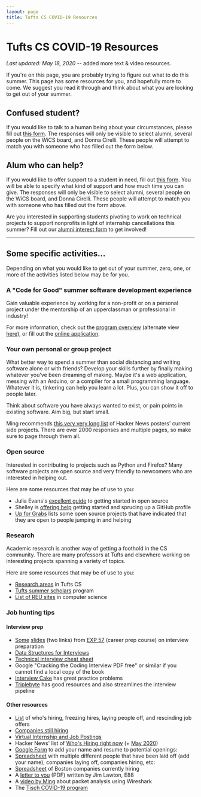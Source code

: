```yaml
---
layout: page
title: Tufts CS COVID-19 Resources
---
```


# Tufts CS COVID-19 Resources

*Last updated: May 18, 2020* -- added more text &amp; video resources.

If you're on this page, you are probably trying to figure out what to do this
summer. This page has some resources for you, and hopefully more to come. We
suggest you read it through and think about what you are looking to get out of
your summer.

Confused student?
-----------------

If you would like to talk to a human being about your circumstances, please
fill out [this form][confused-student]. The responses will only be visible to
select alumni, several people on the WiCS board, and Donna Cirelli.  These
people will attempt to match you with someone who has filled out the form
below.

[confused-student]: https://docs.google.com/forms/d/e/1FAIpQLSfPesmepX4nwUBzgUT_FcM5iddUjKnVge4DOrDcAOegcZuqmw/viewform?usp=sf_link

Alum who can help?
------------------

If you would like to offer support to a student in need, fill out [this
form][helpful-alum]. You will be able to specify what kind of support and how
much time you can give. The responses will only be visible to select alumni,
several people on the WiCS board, and Donna Cirelli. These people will attempt
to match you with someone who has filled out the form above.

[helpful-alum]: https://docs.google.com/forms/d/e/1FAIpQLScH92hWx-PxGHbZpVBGXbJScXTHMz44ja9SgwgL2UOS5k8NPA/viewform?usp=sf_link

Are you interested in supporting students pivoting to work on technical
projects to support nonprofits in light of internship cancellations this
summer?
Fill out our [alumni interest form](https://docs.google.com/forms/d/e/1FAIpQLSdc__kcijCPs6vhALjoZ5meRintGMaU5EzkXPg-tQ4itNDz7Q/viewform?usp=sf_link) to get involved!

------------------------------------------------------------------------

Some specific activities...
---------------------------

Depending on what you would like to get out of your summer, zero, one,
or more of the activities listed below may be for you.


### A "Code for Good" summer software development experience

Gain valuable experience by working for a non-profit or on a personal project
under the mentorship of an upperclassman or professional in industry!

For more information, check out the
[program overview](https://docs.google.com/document/d/19yCL66jVhLahWVx0XvJ6kwh2qIi-VPJwHmLDOXxmDHY/edit?usp=sharing)
(alternate view [here](codeforgood)), or fill out the
[online application](https://docs.google.com/forms/d/e/1FAIpQLSdty6--eR7FvFhW5p1AgyiMe3BAQ2c-Ldjw6CPOHMhWcn4TJA/viewform?usp=sf_link).

### Your own personal or group project

What better way to spend a summer than social distancing and writing software
alone or with friends? Develop your skills further by finally making whatever
you've been dreaming of making. Maybe it's a web application, messing with an
Arduino, or a compiler for a small programming language. Whatever it is,
tinkering can help you learn a lot. Plus, you can show it off to people later.

Think about software you have always wanted to exist, or pain points in
existing software. Aim big, but start small.


Ming recommends [this very very long list](https://news.ycombinator.com/item?id=23170881)
of Hacker News posters' current side projects. There are over 2000 responses
and multiple pages, so make sure to page through them all.


### Open source

Interested in contributing to projects such as Python and Firefox? Many
software projects are open source and very friendly to newcomers who are
interested in helping out.

Here are some resources that may be of use to you:

* Julia Evans's [excellent guide](https://jvns.ca/blog/2017/08/06/contributing-to-open-source/)
  to getting started in open source
* Shelley is [offering help](https://twitter.com/codebytere/status/1247953428359163905)
  getting started and sprucing up a GitHub profile
* [Up for Grabs](https://up-for-grabs.net/) lists some open source projects that
  have indicated that they are open to people jumping in and helping


### Research

Academic research is another way of getting a foothold in the CS community.
There are many professors at Tufts and elsewhere working on interesting
projects spanning a variety of topics.

Here are some resources that may be of use to you:

* [Research areas](https://engineering.tufts.edu/cs/research/areas) in Tufts CS
* [Tufts summer scholars](https://students.tufts.edu/academic-advice-and-support/scholar-development/what-we-assist/research-opportunities-and-funding/summer-scholars-program)
  program
* [List of REU sites](https://www.nsf.gov/crssprgm/reu/list_result.jsp?unitid=5049)
  in computer science


### Job hunting tips

#### Interview prep

* [Some](https://bernsteinbear.com/excollege/assets/day_10.pdf)
  [slides](https://bernsteinbear.com/excollege/assets/day_11.pdf)
  (two links) from [EXP 57](https://bernsteinbear.com/excollege/)
  (career prep course) on interview preparation
* [Data Structures for Interviews](http://www.columbia.edu/~jxz2101/#1)
* [Technical interview cheat sheet](https://github.com/TSiege/Tech-Interview-Cheat-Sheet)
* Google "Cracking the Coding Interview PDF free" or similar if you cannot find
  a local copy of the book
* [Interview Cake](https://www.interviewcake.com) has great practice problems
* [Triplebyte](https://triplebyte.com/interview_guide) has good resources and
  also streamlines the interview pipeline

#### Other resources

* [List](https://candor.co/hiring-freezes/) of who's hiring, freezing hires,
  laying people off, and rescinding job offers
* [Companies still hiring](https://www.levels.fyi/still-hiring/)
* [Virtual Internship and Job Postings](https://internfromhome.com/postings/)
* Hacker News' list of [Who's Hiring right now](https://news.ycombinator.com/item?id=22665398) (+ [May 2020](https://news.ycombinator.com/item?id=23042618))
* [Google Form](https://docs.google.com/forms/d/e/1FAIpQLScpD1k1mj7MQEKXQmmkW5zOAbXnMzD_zOm3yFQAtLVBUVfc7w/viewform)
  to add your name and resume to potential openings:
* [Spreadsheet](https://docs.google.com/spreadsheets/d/1veoc3BJdELLkYpiJ1_ehXuKL_nK9ijROk8_bn0OmPso/htmlview)
  with multiple different people that have been laid off (add your name),
  companies laying off, companies hiring, etc:
* [Spreadsheet](https://docs.google.com/spreadsheets/d/1kqNn_C3i4bqGiOXRJOBHIl3iZbmaxmbh19B7j1Ba9tI/htmlview?pru=AAABcg-WDys*6T5-lHzyYEd94NP1jui_ZQ#gid=0) of Boston companies currently hiring
* A [letter to you](letter.pdf) (PDF) written by Jim Lawton, E88
* A [video by Ming](https://www.youtube.com/watch?v=05rHdlOoLGE) about packet
  analysis using Wireshark
* The [Tisch COVID-19 program](https://now.tufts.edu/news-releases/new-program-provides-grants-tufts-students-summer-projects-address-effects-covid-19)
